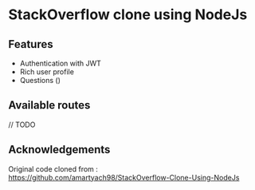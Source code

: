 # StackOverflow clone using NodeJs

## Features

 - Authentication with JWT
 - Rich user profile
 - Questions ()

## Available routes

// TODO

## Acknowledgements

Original code cloned from : https://github.com/amartyach98/StackOverflow-Clone-Using-NodeJs
